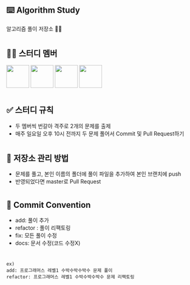 #
## ⌨️ Algorithm Study
알고리즘 풀이 저장소 ✍🏻

#
## 🤲🏻 스터디 멤버

<a href="https://github.com/JinLeebriller/AlgorithmStudy/graphs/contributors"><img src="https://github.com/JinLeebriller.png" width="60px;"/></a>
<a href="https://github.com/JinLeebriller/AlgorithmStudy/graphs/contributors"><img src="https://github.com/rlatjsrnr.png" width="60px;"/></a>
<a href="https://github.com/JinLeebriller/AlgorithmStudy/graphs/contributors"><img src="https://github.com/amung9914.png" width="60px;"/></a>
<a href="https://github.com/JinLeebriller/AlgorithmStudy/graphs/contributors"><img src="https://github.com/smetmoney.png" width="60px;"/></a>

#
## ✅ 스터디 규칙

<ul>
  <li>두 멤버씩 번갈아 격주로 2개의 문제를 출제</li>
  <li>매주 일요일 오후 10시 전까지 두 문제 풀어서 Commit 및 Pull Request하기</li>
</ul>

#
## 📓 저장소 관리 방법

<ul>
  <li>문제를 풀고, 본인 이름의 폴더에 풀이 파일을 추가하여 본인 브랜치에 push</li>
  <li>반영되었다면 master로 Pull Request</li>
</ul>

#
## 📮 Commit Convention
- add: 풀이 추가
- refactor : 풀이 리팩토링
- fix: 모든 풀이 수정
- docs: 문서 수정(코드 수정X)
#
```
ex)
add: 프로그래머스 레벨1 수박수박수박수 문제 풀이
refactor: 프로그래머스 레벨1 수박수박수박수 문제 리팩토링
```

